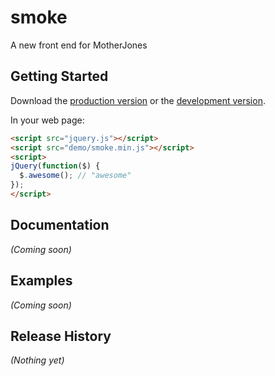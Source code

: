 # smoke

A new front end for MotherJones

## Getting Started
Download the [production version][min] or the [development version][max].

[min]: https://raw.github.com/motherjones/smoke/master/demo/js/smoke.min.js
[max]: https://raw.github.com/motherjones/smoke/master/dev/js/smoke.js

In your web page:

```html
<script src="jquery.js"></script>
<script src="demo/smoke.min.js"></script>
<script>
jQuery(function($) {
  $.awesome(); // "awesome"
});
</script>
```

## Documentation
_(Coming soon)_

## Examples
_(Coming soon)_

## Release History
_(Nothing yet)_
